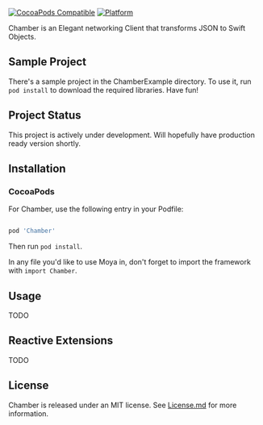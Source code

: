 [![CocoaPods Compatible](https://img.shields.io/cocoapods/v/Chamber.svg)](https://img.shields.io/cocoapods/v/Chamber.svg)
[![Platform](https://img.shields.io/cocoapods/p/Chamber.svg?style=flat)](http://cocoadocs.org/docsets/Chamber)

Chamber is an Elegant networking Client that transforms JSON to Swift Objects.

## Sample Project

There's a sample project in the ChamberExample directory. To use it, run `pod install` to download the required libraries. Have fun!

## Project Status

This project is actively under development. Will hopefully have production ready version shortly.

## Installation


### CocoaPods

For Chamber, use the following entry in your Podfile:

```rb

pod 'Chamber'
```

Then run `pod install`.

In any file you'd like to use Moya in, don't forget to
import the framework with `import Chamber`.

## Usage
TODO

## Reactive Extensions
TODO

## License
Chamber is released under an MIT license. See [License.md](License.md) for more information.
